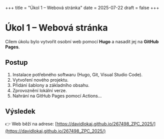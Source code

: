 +++
title = "Úkol 1 – Webová stránka"
date = 2025-07-22
draft = false
+++

# Úkol 1 – Webová stránka

Cílem úkolu bylo vytvořit osobní web pomocí **Hugo** a nasadit jej na **GitHub Pages**.  

## Postup
1. Instalace potřebného softwaru (Hugo, Git, Visual Studio Code).
2. Vytvoření nového projektu.
3. Přidání šablony a základního obsahu.
4. Zprovoznění lokální verze.
5. Nahrání na GitHub Pages pomocí Actions...

## Výsledek
👉 Web běží na adrese: [https://davidlokaj.github.io/267498_ZPC_2025/](https://davidlokaj.github.io/267498_ZPC_2025/)